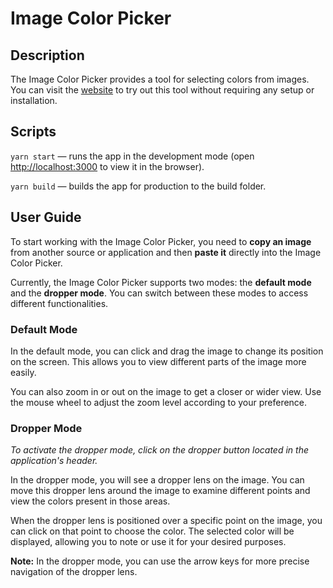 # Image Color Picker

## Description

The Image Color Picker provides a tool for selecting colors from images. You can visit the [website](https://dmitry-seredkin.github.io/image-color-picker/) to try out this tool without requiring any setup or installation.

## Scripts

`yarn start` &mdash; runs the app in the development mode (open <http://localhost:3000> to view it in the browser).

`yarn build` &mdash; builds the app for production to the build folder.

## User Guide

To start working with the Image Color Picker, you need to **copy an image** from another source or application and then **paste it** directly into the Image Color Picker.

Currently, the Image Color Picker supports two modes: the **default mode** and the **dropper mode**. You can switch between these modes to access different functionalities.

### Default Mode

In the default mode, you can click and drag the image to change its position on the screen. This allows you to view different parts of the image more easily.

You can also zoom in or out on the image to get a closer or wider view. Use the mouse wheel to adjust the zoom level according to your preference.

### Dropper Mode

*To activate the dropper mode, click on the dropper button located in the application's header.*

In the dropper mode, you will see a dropper lens on the image. You can move this dropper lens around the image to examine different points and view the colors present in those areas.

When the dropper lens is positioned over a specific point on the image, you can click on that point to choose the color. The selected color will be displayed, allowing you to note or use it for your desired purposes.

**Note:** In the dropper mode, you can use the arrow keys for more precise navigation of the dropper lens.
